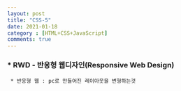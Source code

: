 ```yaml
---
layout: post
title: "CSS-5"
date: 2021-01-18
category : [HTML+CSS+JavaScript]
comments: true
---
```


### * RWD - 반응형 웹디자인(Responsive Web Design)
```
 * 반응형 웹 : pc로 만들어진 레이아웃을 변형하는것


```
